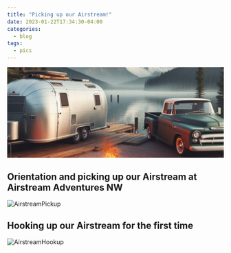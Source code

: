 ```yaml
---
title: "Picking up our Airstream!"
date: 2023-01-22T17:34:30-04:00
categories:
  - blog
tags:
  - pics
---
```


![banner](https://raw.githubusercontent.com/aslakehouse/aslakehouse.github.io/main/assets/images/aslhbanner.jpg)

## Orientation and picking up our Airstream at Airstream Adventures NW

![AirstreamPickup](https://by3302files.storage.live.com/y4mJZW0Q_Bd3QpdSG70hbAkUjjvHSS2juQDMOmVwObxDGuwtTLNgrFROtXXT_TV0UqGHgauGtCcXNSS2wg45KswIZa7xxxSecxlguzsJljYlt1yeELnPV2lI7FEKYQSOjJ6UzqBr2KU18zZsFiojCpgNFkpQUVJATJ3Fa90_-OLfQOZpZnHBzR1OcDe0mtFtBIu?width=943&height=707&cropmode=none)

## Hooking up our Airstream for the first time

![AirstreamHookup](https://by3302files.storage.live.com/y4maLaxzOzNnuowMDIVqGik-leOh3mev5Lj5Sk6m1Geu0aNoPdZNHuYobLKVw71Q3pBpZYgRdXis6SuMzGjh7_7q-DlWEmq7cP0MgZQLoCJLnc6OZDDlRirBg3nFIgmkrddMfzPmS98bMAKnfGEpA8yIa5tuyz3-kQTiN_BmQ4BuLfH1TzC2XAMoUMjJkT8MsLE?width=943&height=707&cropmode=none)

